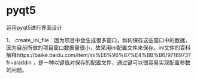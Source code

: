# pyqt5
运用pyqt5进行界面设计

  
1、 	create_ini_file：因为项目中会生成很多窗口，如何保存这些窗口中的数据，因为目前所做的项目窗口数据量很小，故采用ini配置文件来保存。ini文件的百科解释https://baike.baidu.com/item/ini%E6%96%87%E4%BB%B6/9718973?fr=aladdin ，是一种以键值对保存的配置文件，通过键可以很容易实现配置参数的问题。
